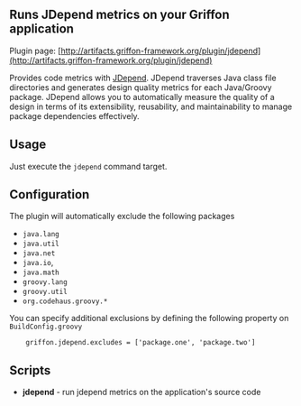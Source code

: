 
Runs JDepend metrics on your Griffon application
------------------------------------------------

Plugin page: [http://artifacts.griffon-framework.org/plugin/jdepend](http://artifacts.griffon-framework.org/plugin/jdepend)


Provides code metrics with [JDepend][1]. JDepend traverses Java class file directories and generates design
quality metrics for each Java/Groovy package. JDepend allows you to automatically measure the quality of a
design in terms of its extensibility, reusability, and maintainability to manage package dependencies effectively. 

Usage
-----

Just execute the `jdepend` command target.

Configuration
-------------

The plugin will automatically exclude the following packages 

 * `java.lang`
 * `java.util`
 * `java.net`
 * `java.io`,
 * `java.math`
 * `groovy.lang`
 * `groovy.util`
 * `org.codehaus.groovy.*`
 
You can specify additional exclusions by defining the following property on `BuildConfig.groovy`

        griffon.jdepend.excludes = ['package.one', 'package.two']

Scripts
-------

 * **jdepend** - run jdepend metrics on the application's source code

[1]: http://clarkware.com/software/JDepend.html

